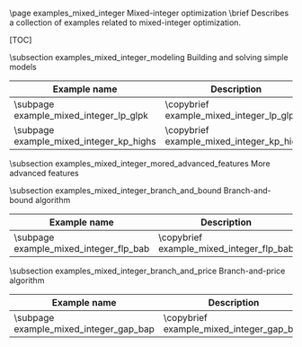 \page examples_mixed_integer Mixed-integer optimization
\brief Describes a collection of examples related to mixed-integer optimization.

[TOC]

\subsection examples_mixed_integer_modeling Building and solving simple models 

| Example name                            | Description                               | 
|-----------------------------------------|-------------------------------------------|
| \subpage example_mixed_integer_lp_glpk  | \copybrief example_mixed_integer_lp_glpk |
| \subpage example_mixed_integer_kp_highs | \copybrief example_mixed_integer_kp_highs |

\subsection examples_mixed_integer_mored_advanced_features More advanced features

\subsection examples_mixed_integer_branch_and_bound Branch-and-bound algorithm

| Example name                               | Description                               |
|--------------------------------------------|-------------------------------------------|
| \subpage example_mixed_integer_flp_bab     | \copybrief example_mixed_integer_flp_bab  |

\subsection examples_mixed_integer_branch_and_price Branch-and-price algorithm

| Example name                               | Description                               |
|--------------------------------------------|-------------------------------------------|
| \subpage example_mixed_integer_gap_bap     | \copybrief example_mixed_integer_gap_bap  |
